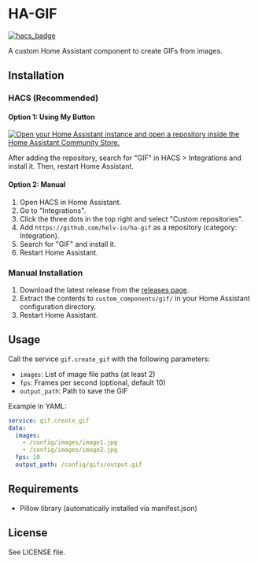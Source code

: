 # HA-GIF

[![hacs_badge](https://img.shields.io/badge/HACS-Custom-orange.svg)](https://github.com/custom-components/hacs)

A custom Home Assistant component to create GIFs from images.

## Installation

### HACS (Recommended)

#### Option 1: Using My Button

[![Open your Home Assistant instance and open a repository inside the Home Assistant Community Store.](https://my.home-assistant.io/badges/hacs_repository.svg)](https://my.home-assistant.io/redirect/hacs_repository/?owner=helv-io&repository=ha-gif&category=Integration)

After adding the repository, search for "GIF" in HACS > Integrations and install it. Then, restart Home Assistant.

#### Option 2: Manual

1. Open HACS in Home Assistant.
2. Go to "Integrations".
3. Click the three dots in the top right and select "Custom repositories".
4. Add `https://github.com/helv-io/ha-gif` as a repository (category: Integration).
5. Search for "GIF" and install it.
6. Restart Home Assistant.

### Manual Installation

1. Download the latest release from the [releases page](https://github.com/helv-io/ha-gif/releases).
2. Extract the contents to `custom_components/gif/` in your Home Assistant configuration directory.
3. Restart Home Assistant.

## Usage

Call the service `gif.create_gif` with the following parameters:

- `images`: List of image file paths (at least 2)
- `fps`: Frames per second (optional, default 10)
- `output_path`: Path to save the GIF

Example in YAML:

```yaml
service: gif.create_gif
data:
  images:
    - /config/images/image1.jpg
    - /config/images/image2.jpg
  fps: 10
  output_path: /config/gifs/output.gif
```

## Requirements

- Pillow library (automatically installed via manifest.json)

## License

See LICENSE file.
